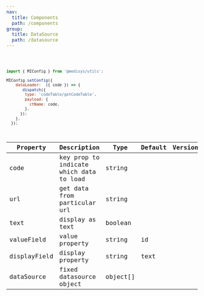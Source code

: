 ```yaml
---
nav:
  title: Components
  path: /components
group:
  title: DataSource
  path: /datasource
---
```


<code src="./data-source.tsx" title='Update DataSource' desc='use `MIConfig` to update dataSource' />


```js
import { MIConfig } from '@medisys/utils';

MIConfig.setConfig({
    dataLoader:  ({ code }) => {
       dispatch({
        type: 'codeTable/getCodeTable',
        payload: {
          ctName: code,
        },
      });
    },
  });

```

| Property | Description | Type | Default | Version |
| --- | --- | --- | --- | --- |
| code | key prop to indicate which data to load | string |  |  |
| url | get data from particular url | string |  |  |
| text | display as text | boolean |  |  |
| valueField | value property | string | id |  |
| displayField | display property | string | text |  |
| dataSource | fixed datasource object | object[] |  |  |



  



